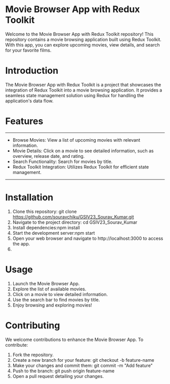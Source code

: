 # Movie Browser App with Redux Toolkit

Welcome to the Movie Browser App with Redux Toolkit repository! This repository contains a movie browsing application built using Redux Toolkit. With this app, you can explore upcoming movies, view details, and search for your favorite films.

# Introduction
The Movie Browser App with Redux Toolkit is a project that showcases the integration of Redux Toolkit into a movie browsing application. It provides a seamless state management solution using Redux for handling the application's data flow.

# Features
***
* Browse Movies: View a list of upcoming movies with relevant information.
* Movie Details: Click on a movie to see detailed information, such as overview, release date, and rating.
* Search Functionality: Search for movies by title.
* Redux Toolkit Integration: Utilizes Redux Toolkit for efficient state management.
***
# Installation
1. Clone this repository: git clone https://github.com/souravchiku/GSIV23_Sourav_Kumar.git
2. Navigate to the project directory: cd GSIV23_Sourav_Kumar
3. Install dependencies:npm install
4. Start the development server:npm start
5. Open your web browser and navigate to http://localhost:3000 to access the app.
6. 
# Usage
1. Launch the Movie Browser App.
2. Explore the list of available movies.
3. Click on a movie to view detailed information.
4. Use the search bar to find movies by title.
5. Enjoy browsing and exploring movies!

# Contributing
We welcome contributions to enhance the Movie Browser App. To contribute:

1. Fork the repository.
2. Create a new branch for your feature: git checkout -b feature-name
3. Make your changes and commit them: git commit -m "Add feature"
4. Push to the branch: git push origin feature-name
5. Open a pull request detailing your changes.



